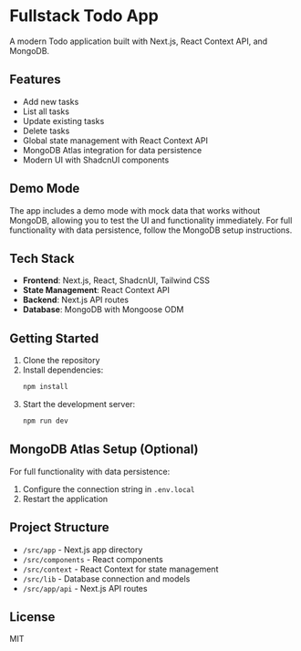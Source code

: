 # Fullstack Todo App

A modern Todo application built with Next.js, React Context API, and MongoDB.

## Features

- Add new tasks
- List all tasks
- Update existing tasks
- Delete tasks
- Global state management with React Context API
- MongoDB Atlas integration for data persistence
- Modern UI with ShadcnUI components

## Demo Mode

The app includes a demo mode with mock data that works without MongoDB, allowing you to test the UI and functionality immediately. For full functionality with data persistence, follow the MongoDB setup instructions.

## Tech Stack

- **Frontend**: Next.js, React, ShadcnUI, Tailwind CSS
- **State Management**: React Context API
- **Backend**: Next.js API routes
- **Database**: MongoDB with Mongoose ODM

## Getting Started

1. Clone the repository
2. Install dependencies:
   ```bash
   npm install
   ```
3. Start the development server:
   ```bash
   npm run dev
   ```


## MongoDB Atlas Setup (Optional)

For full functionality with data persistence:

1. Configure the connection string in `.env.local`
2. Restart the application

## Project Structure

- `/src/app` - Next.js app directory
- `/src/components` - React components
- `/src/context` - React Context for state management
- `/src/lib` - Database connection and models
- `/src/app/api` - Next.js API routes

## License

MIT

